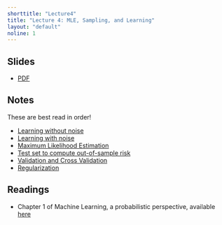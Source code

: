 ```yaml
---
shorttitle: "Lecture4"
title: "Lecture 4: MLE, Sampling, and Learning"
layout: "default"
noline: 1
---
```


## Slides

- [PDF](../slides/lecture4.pdf)

## Notes

These are best read in order!

- [Learning without noise](../wiki/noiseless_learning.md)
- [Learning with noise](../wiki/noisylearning.md)
- [Maximum Likelihood Estimation](../wiki/MLE.md)
- [Test set to compute out-of-sample risk](../wiki/testingtraining.md)
- [Validation and Cross Validation](../wiki/validation.md)
- [Regularization](../wiki/regularization.md)

## Readings

- Chapter 1 of Machine Learning, a probabilistic perspective, available [here](https://www.cs.ubc.ca/~murphyk/MLbook/pml-intro-22may12.pdf)

